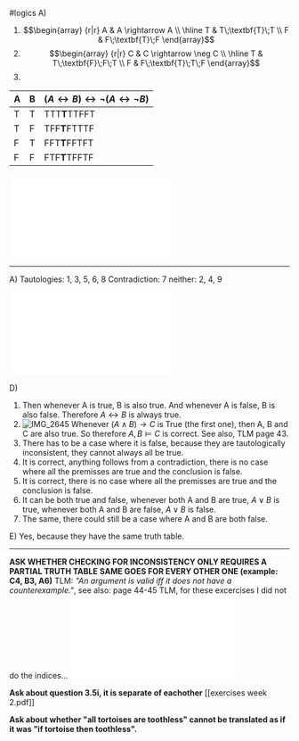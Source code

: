 #logics 
A)
1. $$\begin{array} {r|r} A & A \rightarrow A \\ \hline T & T\;\textbf{T}\;T \\ F & F\;\textbf{T}\;F \end{array}$$
2. $$\begin{array} {r|r} C & C \rightarrow \neg C \\ \hline T & T\;\textbf{F}\;F\;T \\ F & F\;\textbf{T}\;T\;F \end{array}$$
3. 

| A   | B   | $(A \leftrightarrow B) \leftrightarrow \neg (A \leftrightarrow \neg B)$ |
| --- | --- | ----------------------------------------------------------------------- |
| T   | T   | TTT**T**TTFFT                                                           |
| T   | F   | TFF**T**FTTTF                                                           |
| F   | T   | FFT**T**FFTFT                                                           |
| F   | F   | FTF**T**TFFTF                                                           |
![Documentscans](Answers%20Forallx%2040-41.pdf)

---
A)
Tautologies: 1, 3, 5, 6, 8
Contradiction: 7
neither: 2, 4, 9

![Documentscans 2](Answers%20Forallx%2046.pdf)

D)
1. Then whenever A is true, B is also true. And whenever A is false, B is also false. Therefore $A \leftrightarrow B$ is always true.
2. ![IMG_2645](Answer%20Forallx%2046%20D2.png)
	Whenever $(A \land B) \rightarrow C$ is True (the first one), then A, B and C are also true. So therefore $A, B \models C$ is correct. See also, TLM page 43.
3. There has to be a case where it is false, because they are tautologically inconsistent, they cannot always all be true. 
4. It is correct, anything follows from a contradiction, there is no case where all the premisses are true and the conclusion is false.
5. It is correct, there is no case where all the premisses are true and the conclusion is false.
6. It can be both true and false, whenever both A and B are true, $A \lor B$ is true, whenever both A and B are false, $A \lor B$ is false.
7. The same, there could still be a case where A and B are both false.

E)
Yes, because they have the same truth table.

---

**ASK WHETHER CHECKING FOR INCONSISTENCY ONLY REQUIRES A PARTIAL TRUTH TABLE**
**SAME GOES FOR EVERY OTHER ONE (example: C4, B3, A6)**
TLM: *"An argument is valid iff it does not have a counterexample."*, see also: page 44-45 TLM, for these excercises I did not do the indices...
![Answers Forallx 49-52](Answers%20Forallx%2049-52.pdf)

**Ask about question 3.5i, it is separate of eachother**
[[exercises week 2.pdf]]

**Ask about whether "all tortoises are toothless" cannot be translated as if it was "if tortoise then toothless".**


